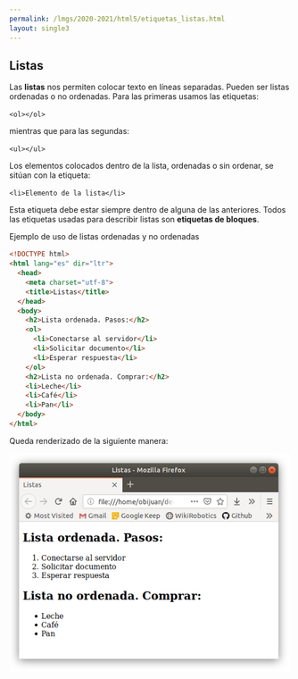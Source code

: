```yaml
---
permalink: /lmgs/2020-2021/html5/etiquetas_listas.html
layout: single3
---
```


## Listas

Las **listas** nos permiten colocar texto en líneas separadas. Pueden ser listas ordenadas o no ordenadas. Para las primeras usamos las etiquetas:

`<ol></ol>`

mientras que para las segundas:

`<ul></ul>`

Los elementos colocados dentro de la lista, ordenadas o sin ordenar, se sitúan con la etiqueta:

 `<li>Elemento de la lista</li>`

Esta etiqueta debe estar siempre dentro de alguna de las anteriores. Todos las etiquetas usadas para describir listas son **etiquetas de bloques**.

Ejemplo de uso de listas ordenadas y no ordenadas

```html
<!DOCTYPE html>
<html lang="es" dir="ltr">
  <head>
    <meta charset="utf-8">
    <title>Listas</title>
  </head>
  <body>
    <h2>Lista ordenada. Pasos:</h2>
    <ol>
      <li>Conectarse al servidor</li>
      <li>Solicitar documento</li>
      <li>Esperar respuesta</li>
    </ol>
    <h2>Lista no ordenada. Comprar:</h2>
    <li>Leche</li>
    <li>Café</li>
    <li>Pan</li>
  </body>
</html>
```

Queda renderizado de la siguiente manera:

![html5](img/html-05.png)

